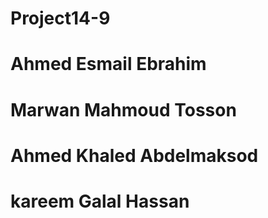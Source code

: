 # Project14-9
# Ahmed Esmail Ebrahim
# Marwan Mahmoud Tosson
# Ahmed Khaled Abdelmaksod
# kareem Galal Hassan
